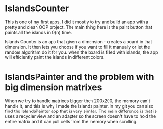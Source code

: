 # IslandsCounter
This is one of my first apps, I did it mostly to try and build an app with a pretty and clean OOP project. The main thing here is the paint button that paints all the islands in O(n) time.

Islands Counter is an app that given a dimension - creates a board in that dimension. It then lets you choose if you want to fill it manually or let the random algorithm do it for you. 
when the board is filled with islands, the app will efficiently paint the islands in different colors.

# IslandsPainter and the problem with big dimension matrixes
When we try to handle matrixes bigger then 200x200, the memory can't handle it, and this is why I made the Islands painter.
In my git you can also find the IslandsPainter app that is very similar. The main difference is that is uses a recycler view and an adapter so the screen doesn't have to hold the entire matrix and it can pull cells from the memory when scrolling.
